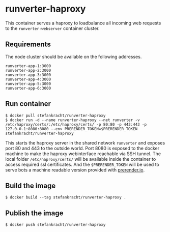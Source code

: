 # runverter-haproxy

This container serves a haproxy to loadbalance all incoming web requests to the `runverter-webserver` container cluster.

## Requirements

The node cluster should be available on the following addresses.

```
runverter-app-1:3000
runverter-app-2:3000
runverter-app-3:3000
runverter-app-4:3000
runverter-app-5:3000
runverter-app-6:3000
```

## Run container

```shell
$ docker pull stefankracht/runverter-haproxy
$ docker run -d --name runverter-haproxy --net runverter -v /etc/haproxy/certs/:/etc/haproxy/certs/ -p 80:80 -p 443:443 -p 127.0.0.1:8080:8080 --env PRERENDER_TOKEN=$PRERENDER_TOKEN stefankracht/runverter-haproxy
```

This starts the haproxy server in the shared network `runverter` and exposes port 80 and 443 to the outside world. Port 8080 is exposed to the docker machine to make the haproxy webinterface reachable via SSH tunnel. The local folder `/etc/haproxy/certs/` will be available inside the container to access required ssl certificates. And the `$PRERENDER_TOKEN` will be used to serve bots a machine readable version provided with [prerender.io](https://prerender.io).

## Build the image

```shell
$ docker build --tag stefankracht/runverter-haproxy .
```

## Publish the image

```shell
$ docker push stefankracht/runverter-haproxy
```
